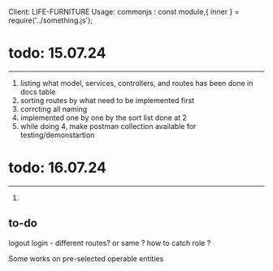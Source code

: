 Client: LIFE-FURNITURE
Usage: commonjs : const module,{ inner } = require('../something.js');

# todo: 15.07.24
--------------
1. listing what model, services, controllers, and routes has been done in docs table
2. sorting routes by what need to be implemented first
3. corrcting all naming
4. implemented one by one by the sort list done at 2
5. while doing 4, make postman collection available for testing/demonstartion

# todo: 16.07.24
--------------
1. 


to-do
-------------------------------------------
logout
login - different routes? or same ? how to catch role ?




Some works on pre-selected operable entities
